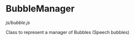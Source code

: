 BubbleManager
=============
*js/bubble.js*

Class to represent a manager of Bubbles (Speech bubbles)